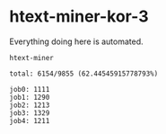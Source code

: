 # htext-miner-kor-3

Everything doing here is automated.

```
htext-miner

total: 6154/9855 (62.44545915778793%)

job0: 1111
job1: 1290
job2: 1213
job3: 1329
job4: 1211
```